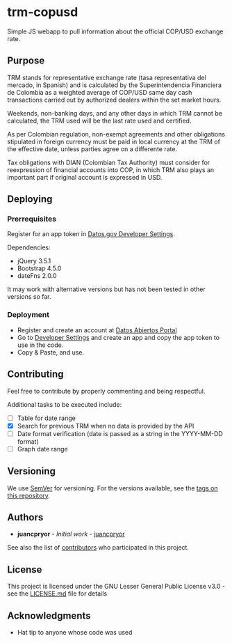 # trm-copusd
Simple JS webapp to pull information about the official COP/USD exchange rate.

## Purpose 

TRM stands for representative exchange rate (tasa representativa del mercado, in Spanish) and is calculated by the Superintendencia Financiera de Colombia as a weighted average of COP/USD same day cash transactions carried out by authorized dealers within the set market hours.

Weekends, non-banking days, and any other days in which TRM cannot be calculated, the TRM used will be the last rate used and certified.

As per Colombian regulation, non-exempt agreements and other obligations stipulated in foreign currency must be paid in local currency at the TRM of the effective date, unless parties agree on a differente rate.

Tax obligations with DIAN (Colombian Tax Authority) must consider for reexpression of financial accounts into COP, in which TRM also plays an important part if original account is expressed in USD.

## Deploying

### Prerrequisites

Register for an app token in [Datos.gov Developer Settings](https://www.datos.gov.co/profile/edit/developer_settings).

Dependencies:

* jQuery 3.5.1
* Bootstrap 4.5.0
* dateFns 2.0.0

It may work with alternative versions but has not been tested in other versions so far.

### Deployment

* Register and create an account at [Datos Abiertos Portal](https://www.datos.gov.co)
* Go to [Developer Settings](https://www.datos.gov.co/profile/edit/developer_settings) and create an app and copy the app token to use in the code.
* Copy & Paste, and use.

## Contributing

Feel free to contribute by properly commenting and being respectful.

Additional tasks to be executed include:

- [ ] Table for date range
- [x] Search for previous TRM when no data is provided by the API
- [ ] Date format verification (date is passed as a string in the YYYY-MM-DD format)
- [ ] Graph date range

## Versioning

We use [SemVer](http://semver.org/) for versioning. For the versions available, see the [tags on this repository](https://github.com/juancpryor/trm-copusd/tags). 

## Authors

* **juancpryor** - *Initial work* - [juancpryor](https://github.com/juancpryor)

See also the list of [contributors](https://github.com/juancpryor/trm-cousd/contributors) who participated in this project.

## License

This project is licensed under the GNU Lesser General Public License v3.0 - see the [LICENSE.md](https://github.com/juancpryor/trm-copusd/blob/master/LICENSE) file for details

## Acknowledgments

* Hat tip to anyone whose code was used
